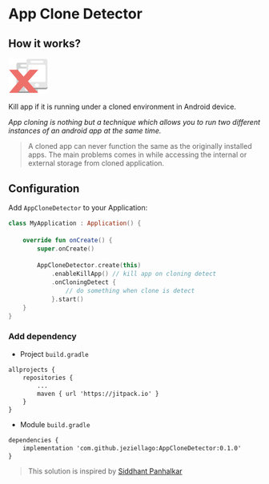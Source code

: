 # App Clone Detector
## How it works?
<img src="logo.png" width="80">

Kill app if it is running under a cloned environment in Android device.

*App cloning is nothing but a technique which allows you to run two different instances of an android app at the same time.*
> A cloned app can never function the same as the originally installed apps. The main problems comes in while accessing the internal or external storage from cloned application.
## Configuration
Add `AppCloneDetector` to your Application:
```kotlin
class MyApplication : Application() {

    override fun onCreate() {
        super.onCreate()

        AppCloneDetector.create(this)
            .enableKillApp() // kill app on cloning detect
            .onCloningDetect {
                // do something when clone is detect
            }.start()
    }
}
```
### Add dependency
- Project `build.gradle`
```
allprojects {
    repositories {
        ...
        maven { url 'https://jitpack.io' }
    }
}
```
- Module `build.gradle`
```
dependencies {
    implementation 'com.github.jeziellago:AppCloneDetector:0.1.0'
}
```

> This solution is inspired by [Siddhant Panhalkar](https://proandroiddev.com/preventing-android-app-cloning-e3194269bcfa)
